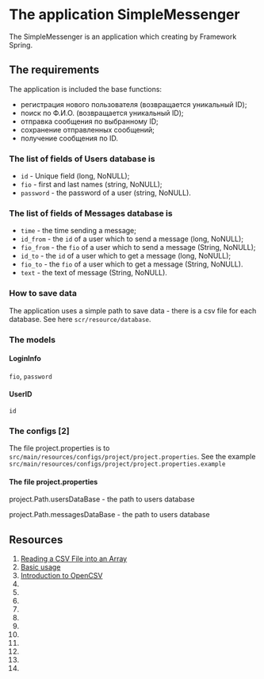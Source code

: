 # The application SimpleMessenger
The SimpleMessenger is an application which creating by Framework Spring. 

## The requirements
The application is included the base functions:
* регистрация нового пользователя (возвращается уникальный ID);
* поиск по Ф.И.О. (возвращается уникальный ID);
* отправка сообщения по выбранному ID;
* сохранение отправленных сообщений;
* получение сообщения по ID.

### The list of fields of Users database is
- `id` - Unique field (long, NoNULL);
- `fio` - first and last names (string, NoNULL);
- `password` - the password of a user (string, NoNULL). 

### The list of fields of Messages database is
- `time` - the time sending a message;
- `id_from` - the `id` of a user which to send a message (long, NoNULL);
- `fio_from` - the `fio` of a user which to send a message (String, NoNULL);
- `id_to` - the `id` of a user which to get a message (long, NoNULL);
- `fio_to` - the `fio` of a user which to get a message (String, NoNULL).
- `text` - the text of message (String, NoNULL).

### How to save data
The application uses a simple path to save data - 
there is a csv file for each database. See here `scr/resource/database`.

### The models
#### LoginInfo
`fio`, `password`
#### UserID
`id`

### The configs [2]
The file project.properties is to `src/main/resources/configs/project/project.properties`.
See the example `src/main/resources/configs/project/project.properties.example`
#### The file project.properties
project.Path.usersDataBase - the path to users database

project.Path.messagesDataBase - the path to users database



## Resources
1. [Reading a CSV File into an Array](https://www.baeldung.com/java-csv-file-array)
2. [Basic usage](http://owner.aeonbits.org/docs/usage/)
3. [Introduction to OpenCSV](https://www.baeldung.com/opencsv)
4. []()
5. []()
6. []()
7. []()
8. []()
9. []()
10. []()
11. []()
12. []()
13. []()
14. 
